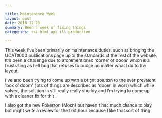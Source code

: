 ```yaml
---

title: Maintenance Week
layout: post
date: 2016-12-03
summary: Been a week of fixing things
categories: css html api ill productive

---
```


This week I've been primarily on maintenance duties, such as bringing the UCAT0000 publications page up to the standards of the rest of the website. It's been a challenge due to aforementioned 'corner of doom' which is a frustrating as hell bug that refuses to budge no matter what I do to the layout.

I've also been trying to come up with a bright solution to the ever prevalent 'box of doom' (lots of things are described as 'doom' in work) which while solved, the solution is still really really shoddy and I'm trying to come up with a cleaner fix for this.

I also got the new Pokémon (Moon) but haven't had much chance to play but might write a review for the first hour because I like that sort of thing.
